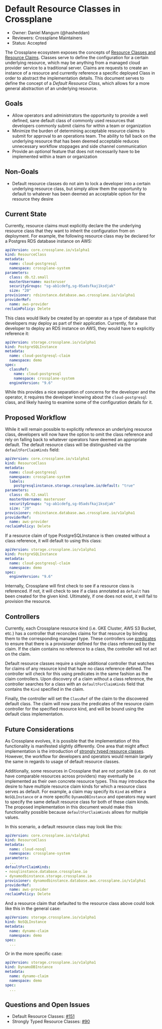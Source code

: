# Default Resource Classes in Crossplane
* Owner: Daniel Mangum (@hasheddan)
* Reviewers: Crossplane Maintainers
* Status: Accepted

The Crossplane ecosystem exposes the concepts of [Resource Classes and Resource Claims](https://crossplane.io/docs/v0.2/concepts.html). Classes serve to define the configuration for a certain underlying resource, which may be anything from a managed cloud provider service to a traditional server. Claims are requests to create an instance of a resource and currently reference a specific deployed Class in order to abstract the implementation details. This document serves to define the concept of a *Default Resource Class*, which allows for a more general abstraction of an underlying resource.

## Goals

- Allow operators and administrators the opportunity to provide a well defined, sane default class of commonly used resources that developers commonly submit claims for within a team or organization
- Minimize the burden of determining acceptable resource claims to submit for approval to an operations team. The ability to fall back on the underlying resource that has been deemed acceptable reduces unnecessary workflow stoppages and side channel communication
- Provide an *optional* feature that does not necessarily have to be implemented within a team or organization

## Non-Goals

- Default resource classes do not aim to lock a developer into a certain underlying resource class, but simply allow them the opportunity to default to whatever has been deemed an acceptable option for the resource they desire

## Current State

Currently, resource claims must explicitly declare the the underlying resource class that they want to inherit the configuration from on deployment. For example, the following resource class may be declared for a Postgres RDS database instance on AWS:

```yaml
apiVersion: core.crossplane.io/v1alpha1
kind: ResourceClass
metadata:
  name: cloud-postgresql
  namespace: crossplane-system
parameters:
  class: db.t2.small
  masterUsername: masteruser
  securityGroups: "sg-ab1cdefg,sg-05adsfkaj1ksdjak"
  size: "20"
provisioner: rdsinstance.database.aws.crossplane.io/v1alpha1
providerRef:
  name: aws-provider
reclaimPolicy: Delete
```

This class would likely be created by an operator as a type of database that developers may deploy as part of their application. Currently, for a developer to deploy an RDS instance on AWS, they would have to explicitly reference it:

```yaml
apiVersion: storage.crossplane.io/v1alpha1
kind: PostgreSQLInstance
metadata:
  name: cloud-postgresql-claim
  namespace: demo
spec:
  classRef:
    name: cloud-postgresql
    namespace: crossplane-system
  engineVersion: "9.6"
```

While this provides a nice separation of concerns for the developer and the operator, it requires the developer knowing about the `cloud-postgresql` class, and likely having to examine some of the configuration details for it.

## Proposed Workflow

While it will remain possible to explicitly reference an underlying resource class, developers will now have the option to omit the class reference and rely on falling back to whatever operators have deemed an appropriate default. The default resource class will be distinguished via the `defaultForClaimKinds` field:

```yaml
apiVersion: core.crossplane.io/v1alpha1
kind: ResourceClass
metadata:
  name: cloud-postgresql
  namespace: crossplane-system
  labels:
    postgresqlinstance.storage.crossplane.io/default: "true"
parameters:
  class: db.t2.small
  masterUsername: masteruser
  securityGroups: "sg-ab1cdefg,sg-05adsfkaj1ksdjak"
  size: "20"
provisioner: rdsinstance.database.aws.crossplane.io/v1alpha1
providerRef:
  name: aws-provider
reclaimPolicy: Delete
```

If a resource claim of type PostgreSQLInstance is then created without a class reference, it will default to using this class:

```yaml
apiVersion: storage.crossplane.io/v1alpha1
kind: PostgreSQLInstance
metadata:
  name: cloud-postgresql-claim
  namespace: demo
spec:
  engineVersion: "9.6"
```

Internally, Crossplane will first check to see if a resource class is referenced. If not, it will check to see if a class annotated as `default` has been created for the given kind. Ultimately, if one does not exist, it will fail to provision the resource.

## Controllers

Currently, each Crossplane resource kind (i.e. GKE Cluster, AWS S3 Bucket, etc.) has a controller that reconciles claims for that resource by binding them to the corresponding managed type. These controllers use [predicates](https://github.com/crossplaneio/crossplane/blob/master/pkg/resource/predicates.go) to ensure that there is a provisioner defined for the class referenced by the claim. If the claim contains no reference to a class, the controller will not act on the claim.

Default resource classes require a single additional controller that watches for claims of any resource kind that have no class reference defined. The controller will check for this using predicates in the same fashion as the claim controllers. Upon discovery of a claim without a class reference, the controller searches for a class with an `defaultForClaimKinds` field that contains the `Kind` specified in the claim.

Finally, the controller will set the `ClassRef` of the claim to the discovered default class. The claim will now pass the predicates of the resource claim controller for the specified resource kind, and will be bound using the default class implementation.

## Future Considerations

As Crossplane evolves, it is possible that the implementation of this functionality is manifested slightly differently. One area that might affect implementation is the introduction of [strongly typed resource classes](https://github.com/crossplaneio/crossplane/issues/90). However, the workflow for developers and operators would remain largely the same in regards to usage of default resource classes.

Additionally, some resources in Crossplane that are not portable (i.e. do not have comparable resources across providers) may eventually be implemented as their own concrete resource types. This may introduce the desire to have multiple resource claim kinds for which a resource class serves as default. For example, a claim may specify its `Kind` as either a `NoSQLInstance` or a more specific `DynamoDBInstance` and operators may want to specify the same default resource class for both of these claim kinds. The proposed implementation in this document would make this functionality possible because `defaultForClaimKinds` allows for multiple values.

In this scenario, a default resource class may look like this:

```yaml
apiVersion: core.crossplane.io/v1alpha1
kind: ResourceClass
metadata:
  name: cloud-nosql
  namespace: crossplane-system
parameters:
  ...
defaultForClaimKinds:
- nosqlinstance.database.crossplane.io
- dynamodbinstance.storage.crossplane.io
provisioner: dynamodbinstance.database.aws.crossplane.io/v1alpha1
providerRef:
  name: aws-provider
reclaimPolicy: Delete
```

And a resource claim that defaulted to the resource class above could look like this in the general case:

```yaml
apiVersion: storage.crossplane.io/v1alpha1
kind: NoSQLInstance
metadata:
  name: dynamo-claim
  namespace: demo
spec:
  ...
```

Or in the more specific case:

```yaml
apiVersion: storage.crossplane.io/v1alpha1
kind: DynamoDBInstance
metadata:
  name: dynamo-claim
  namespace: demo
spec:
  ...
```

## Questions and Open Issues

* Default Resource Classes: [#151](https://github.com/crossplaneio/crossplane/issues/151)
* Strongly Typed Resource Classes: [#90](https://github.com/crossplaneio/crossplane/issues/90)